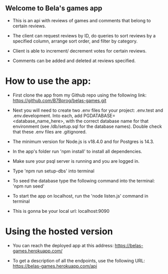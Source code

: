 ## Welcome to Bela's games app

- This is an api with reviews of games and comments that belong to certain reviews.

- The client can request reviews by ID, do queries to sort reviews by a specified column, arrange sort order, and filter by category.

- Client is able to increment/ decrement votes for certain reviews.

- Comments can be added and deleted at reviews specified.

# How to use the app:

- First clone the app from my Github repo using the following link: https://github.com/B7Bprog/belas-games.git

- Next you will need to create two .env files for your project: .env.test and .env.development. Into each, add PGDATABASE=<database_name_here>, with the correct database name for that environment (see /db/setup.sql for the database names). Double check that these .env files are .gitignored.

- The minimum version for Node.js is v18.4.0 and for Postgres is 14.3.

- In the app's folder run 'npm install' to install all dependencies.

- Make sure your psql server is running and you are logged in.

- Type 'npm run setup-dbs' into terminal

- To seed the database type the following command into the terminal: 'npm run seed'

- To start the app on localhost, run the 'node listen.js' command in terminal

- This is gonna be your local url: localhost:9090

# Using the hosted version

- You can reach the deployed app at this address: https://belas-games.herokuapp.com/

- To get a description of all the endpoints, use the following URL: https://belas-games.herokuapp.com/api
